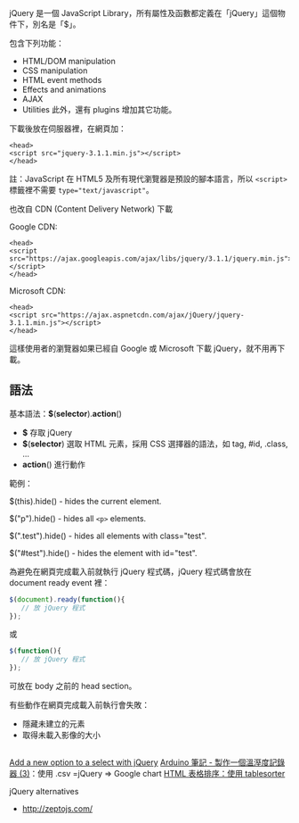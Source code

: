 jQuery 是一個 JavaScript Library，所有屬性及函數都定義在「jQuery」這個物件下，別名是「$」。

包含下列功能：
* HTML/DOM manipulation
* CSS manipulation
* HTML event methods
* Effects and animations
* AJAX
* Utilities
此外，還有 plugins 增加其它功能。

下載後放在伺服器裡，在網頁加：
```
<head>
<script src="jquery-3.1.1.min.js"></script>
</head> 
```
註：JavaScript 在 HTML5 及所有現代瀏覽器是預設的腳本語言，所以 `<script>` 標籤裡不需要 `type="text/javascript"`。

也改自 CDN (Content Delivery Network) 下載

Google CDN:
```
<head>
<script src="https://ajax.googleapis.com/ajax/libs/jquery/3.1.1/jquery.min.js"></script>
</head>
```
Microsoft CDN:
```
<head>
<script src="https://ajax.aspnetcdn.com/ajax/jQuery/jquery-3.1.1.min.js"></script>
</head>
```
這樣使用者的瀏覽器如果已經自 Google 或 Microsoft 下載 jQuery，就不用再下載。

## 語法
基本語法：**$**(**selector**).**action**()
* **$** 存取 jQuery
* **$**(**selector**) 選取 HTML 元素，採用 CSS 選擇器的語法，如 tag, #id, .class, ...
* **action**() 進行動作

範例：

$(this).hide() - hides the current element.

$("p").hide() - hides all `<p>` elements.

$(".test").hide() - hides all elements with class="test".

$("#test").hide() - hides the element with id="test".

為避免在網頁完成載入前就執行 jQuery 程式碼，jQuery 程式碼會放在 document ready event 裡：
```js
$(document).ready(function(){
   // 放 jQuery 程式
});
```
或
```js
$(function(){
   // 放 jQuery 程式
});
```
可放在 body 之前的 head section。

有些動作在網頁完成載入前執行會失敗：
* 隱藏未建立的元素
* 取得未載入影像的大小

##
[Add a new option to a select with jQuery](https://www.electrictoolbox.com/jquery-add-option-select-jquery/)
[Arduino 筆記 - 製作一個溫溼度記錄器 (3)](http://coopermaa2nd.blogspot.tw/2011/01/arduino-3.html)：使用 .csv =jQuery => Google chart
[HTML 表格排序：使用 tablesorter](http://lirobo.blogspot.tw/2013/02/html-tablesorter.html)

jQuery alternatives
* http://zeptojs.com/
